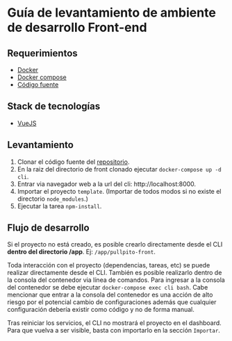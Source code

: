 # Guía de levantamiento de ambiente de desarrollo Front-end

## Requerimientos

- [Docker](https://www.docker.com/)
- [Docker compose](https://docs.docker.com/compose/)
- [Código fuente](https://github.com/pullpito/pullpito-front)

## Stack de tecnologías

- [VueJS](https://vuejs.org/)

## Levantamiento

1. Clonar el código fuente del [repositorio](https://github.com/pullpito/pullpito-front).
1. En la raiz del directorio de front clonado ejecutar `docker-compose up -d cli`.
1. Entrar via navegador web a la url del cli: http://localhost:8000.
1. Importar el proyecto `template`. (Importar de todos modos si no existe el directorio `node_modules`.)
1. Ejecutar la tarea `npm-install`.

## Flujo de desarrollo

Si el proyecto no está creado, es posible crearlo directamente desde el CLI **dentro del directorio /app**. Ej: `/app/pullpito-front`.

Toda interacción con el proyecto (dependencias, tareas, etc) se puede realizar directamente desde el CLI. También es posible realizarlo dentro de la consola del contenedor via línea de comandos. Para ingresar a la consola del contenedor se debe ejecutar `docker-compose exec cli bash`. Cabe mencionar que entrar a la consola del contenedor es una acción de alto riesgo por el potencial cambio de configuraciones además que cualquier configuración debería existir como código y no de forma manual.

Tras reiniciar los servicios, el CLI no mostrará el proyecto en el dashboard. Para que vuelva a ser visible, basta con importarlo en la sección `Importar`.